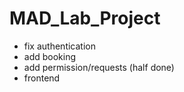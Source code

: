 # MAD_Lab_Project

- fix authentication 
- add booking 
- add permission/requests (half done)
- frontend
